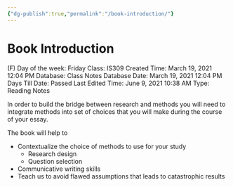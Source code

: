 ```yaml
---
{"dg-publish":true,"permalink":"/book-introduction/"}
---
```


# Book Introduction

(F) Day of the week: Friday
Class: IS309
Created Time: March 19, 2021 12:04 PM
Database: Class Notes Database
Date: March 19, 2021 12:04 PM
Days Till Date: Passed
Last Edited Time: June 9, 2021 10:38 AM
Type: Reading Notes

In order to build the bridge between research and methods you will need to integrate methods into  set of choices that you will make during the course of your essay.

The book will help to

- Contextualize the choice of methods to use for your study
    - Research design
    - Question selection
- Communicative writing skills
- Teach us to avoid flawed assumptions that leads to catastrophic results